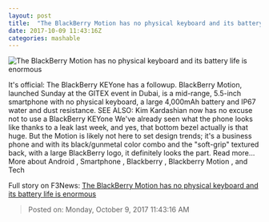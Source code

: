 ```yaml
---
layout: post
title:  "The BlackBerry Motion has no physical keyboard and its battery life is enormous"
date: 2017-10-09 11:43:16Z
categories: mashable
---
```


![The BlackBerry Motion has no physical keyboard and its battery life is enormous](https://i.amz.mshcdn.com/6pbMV1KQuYIIyORKs68OcpXui6c=/1200x630/2017%2F10%2F09%2Fbc%2F898325eca9304f429d9e3a139e139519.7dae0.jpg)

It's official: The BlackBerry KEYone has a followup. BlackBerry Motion, launched Sunday at the GITEX event in Dubai, is a mid-range, 5.5-inch smartphone with no physical keyboard, a large 4,000mAh battery and IP67 water and dust resistance. SEE ALSO: Kim Kardashian now has no excuse not to use a BlackBerry KEYone We've already seen what the phone looks like thanks to a leak last week, and yes, that bottom bezel actually is that huge. But the Motion is likely not here to set design trends; it's a business phone and with its black/gunmetal color combo and the "soft-grip" textured back, with a large BlackBerry logo, it definitely looks the part. Read more... More about Android , Smartphone , Blackberry , Blackberry Motion , and Tech


Full story on F3News: [The BlackBerry Motion has no physical keyboard and its battery life is enormous](http://www.f3nws.com/n/QM3CZE)

> Posted on: Monday, October 9, 2017 11:43:16 AM

